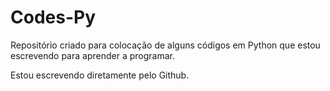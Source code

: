 # Codes-Py

Repositório criado para colocação de alguns códigos em Python que estou escrevendo para aprender a programar.

Estou escrevendo diretamente pelo Github.
